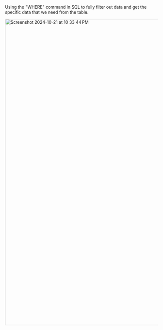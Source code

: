 Using the "WHERE" command in SQL to fully filter out data and get the specific data that we need from the table.


<img width="1008" alt="Screenshot 2024-10-21 at 10 33 44 PM" src="https://github.com/user-attachments/assets/3c7e7b0b-28eb-4b4f-8ad8-c9842cb8a00b">
